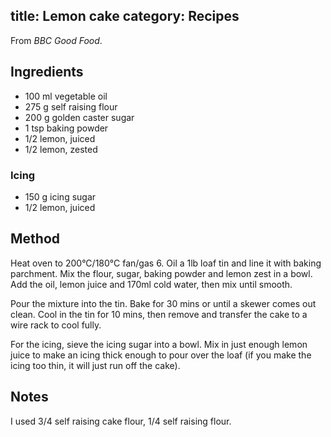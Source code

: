 title: Lemon cake
category: Recipes
---
From _BBC Good Food_.

## Ingredients
- 100 ml vegetable oil
- 275 g self raising flour
- 200 g golden caster sugar
- 1 tsp baking powder
- 1/2 lemon, juiced
- 1/2 lemon, zested
### Icing
- 150 g icing sugar
- 1/2 lemon, juiced

## Method
Heat oven to 200°C/180°C fan/gas 6. Oil a 1lb loaf tin and line it with baking parchment.
Mix the flour, sugar, baking powder and lemon zest in a bowl. Add the oil, lemon juice and 170ml cold water, then mix until smooth.

Pour the mixture into the tin. Bake for 30 mins or until a skewer comes out clean. Cool in the tin for 10 mins, then remove and transfer the cake to a wire rack to cool fully.

For the icing, sieve the icing sugar into a bowl. Mix in just enough lemon juice to make an icing thick enough to pour over the loaf (if you make the icing too thin, it will just run off the cake).
  
## Notes
I used 3/4 self raising cake flour, 1/4 self raising flour.
